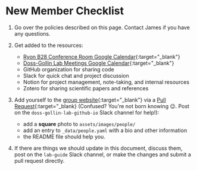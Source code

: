 # New Member Checklist

1. Go over the policies described on this page. Contact James if you have any questions.
1. Get added to the resources:

    * [Ryon B28 Conference Room Google Calendar](https://calendar.google.com/calendar/u/0?cid=Y19oMmdlZThtdmdiOXVjODMzM2UyYnUzZm82c0Bncm91cC5jYWxlbmRhci5nb29nbGUuY29t){:target="_blank"}
    * [Doss-Gollin Lab Meetings Google Calendar](https://calendar.google.com/calendar/u/0?cid=Y18zcG9kMHJyczlraG9zaWhia2t0ZjEyN2VhZ0Bncm91cC5jYWxlbmRhci5nb29nbGUuY29t){:target="_blank"}
    * GitHub organization for sharing code
    * Slack for quick chat and project discussion
    * Notion for project management, note-taking, and internal resources
    * Zotero for sharing scientific papers and references

1. Add yourself to the [group website](https://github.com/dossgollin-lab/dossgollin-lab.github.io){:target="_blank"} via a [Pull Request](https://docs.github.com/en/pull-requests/collaborating-with-pull-requests/proposing-changes-to-your-work-with-pull-requests/about-pull-requests){:target="_blank} (Confused? You're not born knowing 😉. Post on the `doss-gollin-lab-github-io` Slack channel for help!):

    * add a **square** photo to `assets/images/people/`
    * add an entry to `_data/people.yaml` with a bio and other information
    * the README file should help you.

1. If there are things we should update in this document, discuss them, post on the `lab-guide` Slack channel, or make the changes and submit a pull request directly.
